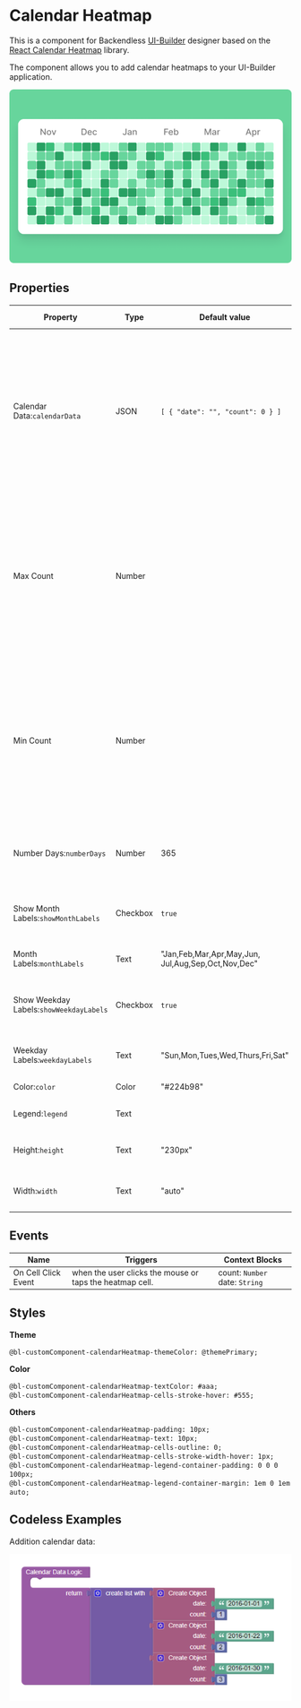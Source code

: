 # Calendar Heatmap

This is a component for Backendless [UI-Builder](https://backendless.com/developers/#ui-builder) designer based on the [React Calendar Heatmap](https://github.com/kevinsqi/react-calendar-heatmap) library.

The component allows you to add calendar heatmaps to your UI-Builder application.

<p align="center">
  <img src="./thumbnail.png" alt="main thumbnail" width="780"/>
</p>

## Properties

| Property                                | Type     | Default value                                          | Logic                           | Data Binding | UI Setting | Description                                                                                                                                                          |
|-----------------------------------------|----------|--------------------------------------------------------|---------------------------------|--------------|------------|----------------------------------------------------------------------------------------------------------------------------------------------------------------------|
| Calendar Data:`calendarData`            | JSON     | `[ { "date": "", "count": 0 } ]`                       | Calendar Data Logic             | YES          | YES        | Allows to specify an array of date and count for the calendar. Watch [Codeless Examples](#examples). Signature of Calendar Data: `{"date": string, "count": number}` |
| Max Count                               | Number   |                                                        | Max Count Logic                 | YES          | YES        | Allows to determine the max count. This is necessary to decide on the max gradation. If it is empty, the max count value  will be selected from the calendar data    |
| Min Count                               | Number   |                                                        | Min Count Logic                 | YES          | YES        | Allows to determine the min count. This is necessary to decide on the min gradation. If it is empty, the min count value  will be selected from the calendar data    |
| Number Days:`numberDays`                | Number   | 365                                                    | Number Days Logic               | YES          | YES        | Allows to determine the number of days on the calendar                                                                                                               |
| Show Month Labels:`showMonthLabels`     | Checkbox | `true`                                                 | Month Labels Visibility Logic   | NO           | YES        | Allows to choose whether or not to show month labels                                                                                                                 |
| Month Labels:`monthLabels`              | Text     | "Jan,Feb,Mar,Apr,May,Jun,<br> Jul,Aug,Sep,Oct,Nov,Dec" | Month Labels Logic              | YES          | YES        | Allows to write month labels                                                                                                                                         |
| Show Weekday Labels:`showWeekdayLabels` | Checkbox | `true`                                                 | Weekday Labels Visibility Logic | NO           | YES        | Allows to choose whether or not to show weekday labels                                                                                                               |
| Weekday Labels:`weekdayLabels`          | Text     | "Sun,Mon,Tues,Wed,Thurs,Fri,Sat"                       | Weekday Labels Logic            | YES          | YES        | Allows to write Weekday labels                                                                                                                                       |
| Color:`color`                           | Color    | "#224b98"                                              | Color Logic                     | YES          | YES        | Allows to select color                                                                                                                                               |
| Legend:`legend`                         | Text     |                                                        | Legend Logic                    | Yes          | YES        | Allows to write legend                                                                                                                                               |
| Height:`height`                         | Text     | "230px"                                                | Height Logic                    | YES          | YES        | Allows to determine component height                                                                                                                                 |
| Width:`width`                           | Text     | "auto"                                                 | Width Logic                     | YES          | YES        | Allows to determine component width                                                                                                                                  |

## Events

| Name                | Triggers                                                 | Context Blocks                 |
|---------------------|----------------------------------------------------------|--------------------------------|
| On Cell Click Event | when the user clicks the mouse or taps the heatmap cell. | count: `Number` date: `String` |

## Styles

**Theme**
````
@bl-customComponent-calendarHeatmap-themeColor: @themePrimary;
````

**Color**
````
@bl-customComponent-calendarHeatmap-textColor: #aaa;
@bl-customComponent-calendarHeatmap-cells-stroke-hover: #555;
````

**Others**
```
@bl-customComponent-calendarHeatmap-padding: 10px;
@bl-customComponent-calendarHeatmap-text: 10px;
@bl-customComponent-calendarHeatmap-cells-outline: 0;
@bl-customComponent-calendarHeatmap-cells-stroke-width-hover: 1px;
@bl-customComponent-calendarHeatmap-legend-container-padding: 0 0 0 100px;
@bl-customComponent-calendarHeatmap-legend-container-margin: 1em 0 1em auto;
```

## <a id="examples"></a> Codeless Examples

Addition  calendar data:

![](example-images/calendarData-example.png)
